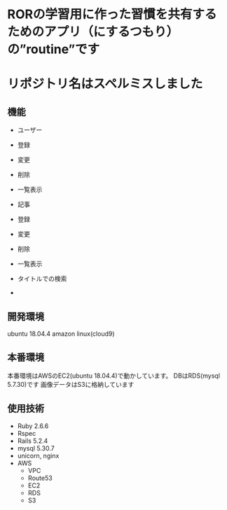 # RORの学習用に作った習慣を共有するためのアプリ（にするつもり）の”routine”です
# リポジトリ名はスペルミスしました

## 機能
- ユーザー
 - 登録
 - 変更
 - 削除
 - 一覧表示
 
- 記事
 - 登録
 - 変更
 - 削除
 - 一覧表示
 - タイトルでの検索
 
- 

## 開発環境
ubuntu 18.04.4
amazon linux(cloud9)

## 本番環境
本番環境はAWSのEC2(ubuntu 18.04.4)で動かしています。
DBはRDS(mysql 5.7.30)です
画像データはS3に格納しています

## 使用技術
- Ruby 2.6.6
- Rspec
- Rails 5.2.4
- mysql 5.30.7
- unicorn, nginx
- AWS
  - VPC
  - Route53
  - EC2
  - RDS
  - S3
